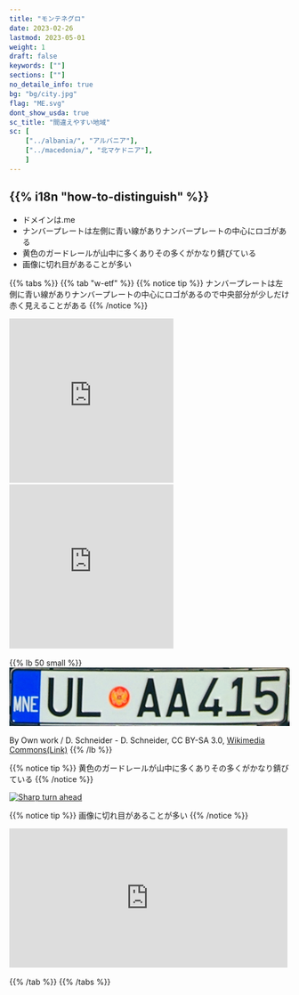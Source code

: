 ```yaml
---
title: "モンテネグロ"
date: 2023-02-26
lastmod: 2023-05-01
weight: 1
draft: false
keywords: [""]
sections: [""]
no_detaile_info: true
bg: "bg/city.jpg"
flag: "ME.svg"
dont_show_usda: true
sc_title: "間違えやすい地域"
sc: [
    ["../albania/", "アルバニア"],
    ["../macedonia/", "北マケドニア"],
    ]
---
```



<div class="main-desciption country-description">
    <h2 class="section-title">{{% i18n "how-to-distinguish" %}}</h2>
    <ul class="rule-list">
        <li>ドメインは<span class="quiz">.me</span></li>
        <li>ナンバープレートは左側に青い線があり<span class="quiz">ナンバープレートの中心にロゴがある</span></li>
        <li><span class="quiz">黄</span>色のガードレールが山中に多くありその多くがかなり錆びている</li>
        <li>画像に切れ目があることが多い</li>
    </ul>
</div>

{{% tabs  %}}
{{% tab "w-etf" %}}
{{% notice tip %}}
ナンバープレートは左側に青い線があり<span class="quiz">ナンバープレートの中心にロゴがある</span>ので中央部分が少しだけ赤く見えることがある
{{% /notice %}}
<div class="googlemap-if">

<iframe src="https://www.google.com/maps/embed?pb=!4v1683375084514!6m8!1m7!1s-vh25d1nILMywS8MZtJjjw!2m2!1d42.44529716251037!2d19.25800556113811!3f247.13416297673677!4f-16.92737782336809!5f3.0278388476668896" width="295" height="295" style="border:0;" allowfullscreen="" loading="lazy" referrerpolicy="no-referrer-when-downgrade"></iframe>
<iframe src="https://www.google.com/maps/embed?pb=!4v1683375129582!6m8!1m7!1semP_84KiWEIu7mvC718wbA!2m2!1d43.15531973831427!2d18.84540853743735!3f160.20233144409028!4f-16.82774804326057!5f3.3170533390180648" width="295" height="295" style="border:0;" allowfullscreen="" loading="lazy" referrerpolicy="no-referrer-when-downgrade"></iframe>
</div>

{{% lb 50 small %}}
![](2023-05-06-21-09-53.png)

By Own work / D. Schneider - D. Schneider, CC BY-SA 3.0, <a href="https://commons.wikimedia.org/w/index.php?curid=10198828">Wikimedia Commons(Link)</a>
{{% /lb %}}


{{% notice tip %}}
<span class="quiz">黄</span>色のガードレールが山中に多くありその多くがかなり錆びている
{{% /notice %}}

<div class="googlemap-if">
<a data-flickr-embed="true" href="https://www.flickr.com/photos/aligatorpics/9317602276/in/photolist-fcn9x7-ocLbjX-Kb5i2n-xJ1h74-27Ey42H-KcHkQh-2cagJCG-LUNha7-8wKEFe-vM8F6k-2eDVutw-2bfSFwb-AypzQk-8AckMD-gaFt4n-NNHX44-2a4M1yr-dvL5PM-xcwWjQ-YxbXyx-NsJk5n-BVodTG-2575Rw7-NZJhqt-cmXotU-eytPkb-afLJr3-27EyHm8-aaQ5hM-25Y1cte-eNXS1e-28KTxK4-K8ikdB-ZAhhgk-22mg2Nm-8VXvkL-wVG9rE-eysjh6-EQGbvF-eNXRSi-mmDss8-KyKxVG-26dqMkg-23Xaf2n-G6KRCR-HDCabR-YDeYDt-ekhC7D-CsGbJH-24RtYKx" title="Sharp turn ahead"><img src="https://live.staticflickr.com/2852/9317602276_4e5038b97a_z.jpg" width="640" height="428" alt="Sharp turn ahead"/></a><script async src="//embedr.flickr.com/assets/client-code.js" charset="utf-8"></script>
</div>

{{% notice tip %}}
画像に切れ目があることが多い
{{% /notice %}}

<div class="googlemap-if">
<iframe src="https://www.google.com/maps/embed?pb=!4v1683375380488!6m8!1m7!1semP_84KiWEIu7mvC718wbA!2m2!1d43.15531973831427!2d18.84540853743735!3f280.12276035190143!4f51.541473005647276!5f1.4464286783584681" width="500" height="250" style="border:0;" allowfullscreen="" loading="lazy" referrerpolicy="no-referrer-when-downgrade"></iframe>
</div>

{{% /tab  %}}
{{% /tabs %}}